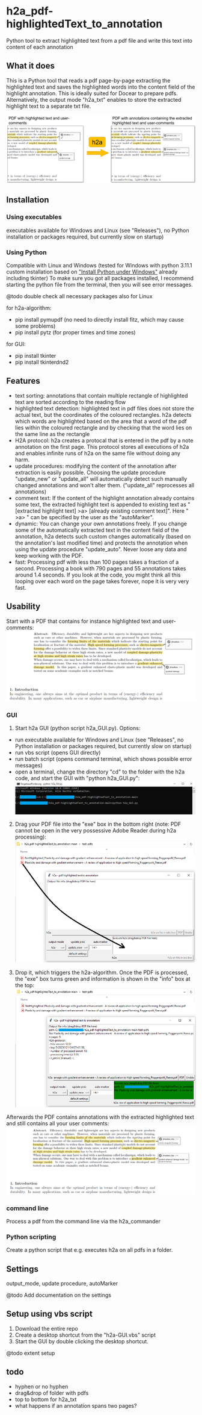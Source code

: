 # h2a_pdf-highlightedText_to_annotation
Python tool to extract highlighted text from a pdf file and write this text into content of each annotation

## What it does
This is a Python tool that reads a pdf page-by-page extracting the highlighted text and saves the highlighted words into the content field of the highlight annotation. This is ideally suited for Docear to prepare pdfs. Alternatively, the output mode "h2a_txt" enables to store the extracted highlight text to a separate txt file.

![h2a_scheme](https://github.com/jfriedlein/h2a_pdf-highlightedText_to_annotation/blob/main/guide/h2a_scheme.png)

## Installation
### Using executables
executables available for Windows and Linux (see "Releases"), no Python installation or packages required, but currently slow on startup)
### Using Python
Compatible with Linux and Windows (tested for Windows with python 3.11.1 custom installation based on ["Install Python under Windows"](https://www.digitalocean.com/community/tutorials/install-python-windows-10) already including tkinter)
To make sure you got all packages installed, I recommend starting the python file from the terminal, then you will see error messages.

@todo double check all necessary packages also for Linux

for h2a-algorithm: 
- pip install pymupdf (no need to directly install fitz, which may cause some problems)
- pip install pytz (for proper times and time zones)

for GUI:
- pip install tkinter
- pip install tkinterdnd2

## Features
- text sorting: annotations that contain multiple rectangle of highlighted text are sorted according to the reading flow
- highlighted text detection: highlighted text in pdf files does not store the actual text, but the coordinates of the coloured rectangles. h2a detects which words are highlighted based on the area that a word of the pdf lies within the coloured rectangle and by checking that the word lies on the same line as the rectangle
- H2A protocol: h2a creates a protocal that is entered in the pdf by a note annotation on the first page. This protocol stores all executions of h2a and enables infinite runs of h2a on the same file without doing any harm.
- update procedures: modifying the content of the annotation after extraction is easily possible. Choosing the update procedure "update_new" or "update_all" will automatically detect such manually changed annotations and won't alter them. ("update_all" reprocesses all annotations)
- comment text: If the content of the highlight annotation already contains some text, the extracted highlight text is appended to existing text as "[extracted highlight text] >a> [already existing comment text]". Here " >a> " can be specified by the user as the "autoMarker".
- dynamic: You can change your own annotations freely. If you change some of the automatically extracted text in the content field of the annotation, h2a detects such custom changes automatically (based on the annotation's last modified time) and protects the annotation when using the update procedure "update_auto". Never loose any data and keep working with the PDF.
- fast: Processing pdf with less than 100 pages takes a fraction of a second. Processing a book with 790 pages and 55 annotations takes around 1.4 seconds. If you look at the code, you might think all this looping over each word on the page takes forever, nope it is very very fast.

## Usability
Start with a PDF that contains for instance highlighted text and user-comments:
![pdf with comments after h2a](https://github.com/jfriedlein/h2a_pdf-highlightedText_to_annotation/blob/main/guide/pdf%20with%20comments%20before%20h2a.png)

### GUI
1. Start h2a GUI (python script h2a_GUI.py). Options:
- run executable available for Windows and Linux (see "Releases", no Python installation or packages required, but currently slow on startup)
- run vbs script (opens GUI directly)
- run batch script (opens command terminal, which shows possible error messages)
- open a terminal, change the directory "cd" to the folder with the h2a code, and start the GUI with "python h2a_GUI.py":
![Windows - start h2a_GUI from the terminal](https://github.com/jfriedlein/h2a_pdf-highlightedText_to_annotation/blob/main/guide/Windows%20-%20start%20h2a_GUI%20from%20the%20terminal.png)

2. Drag your PDF file into the "exe" box in the bottom right (note: PDF cannot be open in the very possessive Adobe Reader during h2a processing):
![Windows - h2a_GUI - drag&drop1](https://github.com/jfriedlein/h2a_pdf-highlightedText_to_annotation/blob/main/guide/Windows%20-%20h2a_GUI%20-%20drag%26drop1.png)

3. Drop it, which triggers the h2a-algorithm. Once the PDF is processed, the "exe" box turns green and information is shown in the "info" box at the top:
![Windows - h2a_GUI - drag&drop2 - exe](https://github.com/jfriedlein/h2a_pdf-highlightedText_to_annotation/blob/main/guide/Windows%20-%20h2a_GUI%20-%20drag%26drop2%20-%20exe.png)

Afterwards the PDF contains annotations with the extracted highlighted text and still contains all your user comments:
![pdf with comments after h2a](https://github.com/jfriedlein/h2a_pdf-highlightedText_to_annotation/blob/main/guide/pdf%20with%20comments%20after%20h2a.png)

### command line
Process a pdf from the command line via the h2a_commander

### Python scripting
Create a python script that e.g. executes h2a on all pdfs in a folder.

## Settings
output_mode, update procedure, autoMarker

@todo Add documentation on the settings

## Setup using vbs script
1. Download the entire repo
2. Create a desktop shortcut from the "h2a-GUI.vbs" script
3. Start the GUI by double clicking the desktop shortcut.

@todo extent setup

## todo
- hyphen or no hyphen
- drag&drop of folder with pdfs
- top to bottom for h2a_txt
- what happens if an annotation spans two pages?
